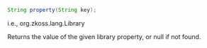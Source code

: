 ``` java
String property(String key);
```

  
i.e.,
<javadoc method="getProperty(java.lang.String)">org.zkoss.lang.Library</javadoc>

Returns the value of the given library property, or null if not found.


